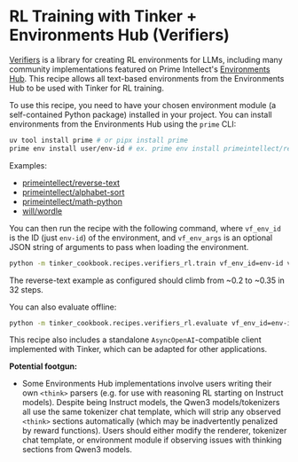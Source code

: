 # RL Training with Tinker + Environments Hub (Verifiers)

[Verifiers](https://github.com/primeintellect-ai/verifiers) is a library for creating RL environments for LLMs, including many community implementations featured on Prime Intellect's [Environments Hub](https://app.primeintellect.ai/dashboard/environments). This recipe allows all text-based environments from the Environments Hub to be used with Tinker for RL training.

To use this recipe, you need to have your chosen environment module (a self-contained Python package) installed in your project. You can install environments from the Environments Hub using the `prime` CLI:

```bash
uv tool install prime # or pipx install prime
prime env install user/env-id # ex. prime env install primeintellect/reverse-text
```

Examples:
- [primeintellect/reverse-text](https://app.primeintellect.ai/dashboard/environments/primeintellect/reverse-text)
- [primeintellect/alphabet-sort](https://app.primeintellect.ai/dashboard/environments/primeintellect/alphabet-sort)
- [primeintellect/math-python](https://app.primeintellect.ai/dashboard/environments/primeintellect/math-python)
- [will/wordle](https://app.primeintellect.ai/dashboard/environments/will/wordle)

You can then run the recipe with the following command, where `vf_env_id` is the ID (just `env-id`) of the environment, and `vf_env_args` is an optional JSON string of arguments to pass when loading the environment.

```bash
python -m tinker_cookbook.recipes.verifiers_rl.train vf_env_id=env-id vf_env_args='{}' ...
```

The reverse-text example as configured should climb from ~0.2 to ~0.35 in 32 steps.

You can also evaluate offline:

```bash
python -m tinker_cookbook.recipes.verifiers_rl.evaluate vf_env_id=env-id vf_env_args='{}' ...
```

This recipe also includes a standalone `AsyncOpenAI`-compatible client implemented with Tinker, which can be adapted for other applications.

**Potential footgun:**
- Some Environments Hub implementations involve users writing their own `<think>` parsers (e.g. for use with reasoning RL starting on Instruct models). Despite being Instruct models, the Qwen3 models/tokenizers all use the same tokenizer chat template, which will strip any observed `<think>` sections automatically (which may be inadvertently penalized by reward functions). Users should either modify the renderer, tokenizer chat template, or environment module if observing issues with thinking sections from Qwen3 models.
